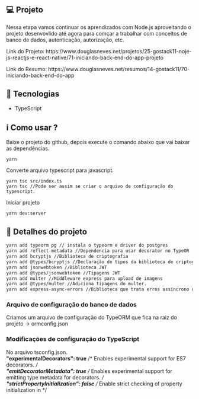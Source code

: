 ## :computer: Projeto
<p>Nessa etapa vamos continuar os aprendizados com Node.js aproveitando o projeto desenvovlido até agora para comçar a trabalhar com conceitos de banco de dados, autenticação, autorização, etc.</p>
<p>Link do Projeto: https://www.douglasneves.net/projetos/25-gostack11-noje-js-reactjs-e-react-native/71-iniciando-back-end-do-app-projeto</p>
<p>Link do Resumo: https://www.douglasneves.net/resumos/14-gostack11/70-iniciando-back-end-do-app</p>

## :rocket: Tecnologias
- TypeScript


## :information_source: Como usar ?
<p>Baixe o projeto do github, depois execute o comando abaixo que vai baixar as dependências.</p>

```
yarn
```

<p>Converte arquivo typescript para javascript.</p>

```
yarn tsc src/index.ts
yarn tsc //Pode ser assim se criar o arquivo de configuração do typescript.
```
<p>Iniciar projeto</p>

```
yarn dev:server
```

## :book: Detalhes do projeto
```bash
yarn add typeorm pg // instala o typeorm e driver do postgres
yarn add reflect-metadata //Dependencia para usar decorator no TypeOR
yarn add bcryptjs //Biblioteca de criptografia
yarn add @types/bcryptjs //Declaração de tipos da biblioteca de criptografia
yarn add jsonwebtoken //Biblioteca JWT
yarn add @types/jsonwebtoken //Tipagens JWT
yarn add multer //Middleware express para upload de imagens
yarn add @types/multer //Adiciona tipagens do multer.
yarn add express-async-errors //Biblioteca que trata erros assíncrono de rotas.
```

### Arquivo de configuração do banco de dados
Criamos um arquivo de configuração do TypeORM que fica na raiz do projeto -> ormconfig.json


### Modificações de configuração do TypeScript
No arquivo tsconfig.json.<br/>
**"experimentalDecorators": true**      /* Enables experimental support for ES7 decorators. */ <br/>
**"emitDecoratorMetadata": true**        /* Enables experimental support for emitting type metadata for decorators. */<br/>
**"strictPropertyInitialization": false**  /* Enable strict checking of property initialization in */


